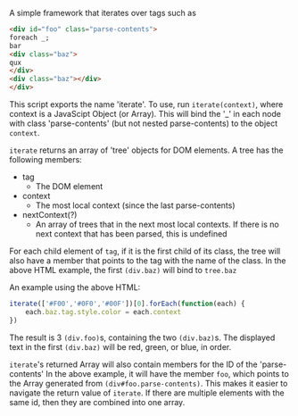 A simple framework that iterates over tags such as
```html
<div id="foo" class="parse-contents">
foreach _;
bar
<div class="baz">
qux
</div>
<div class="baz"></div>
</div>
```

This script exports the name 'iterate'.
To use, run `iterate(context)`, where context is a JavaScipt Object (or Array).
This will bind the '\_' in each node with class 'parse-contents' (but not nested
parse-contents) to the object `context`.

`iterate` returns an array of 'tree' objects for DOM elements. A tree has the
following members:

* tag
	* The DOM element
* context
	* The most local context (since the last parse-contents)
* nextContext(?)
	* An array of trees that in the next most local contexts.
	  If there is no next context that has been parsed, this
	  is undefined

For each child element of `tag`, if it is the first child of its class, the tree will
also have a member that points to the tag with the name of the class. In the above HTML
example, the first `(div.baz)` will bind to `tree.baz`

An example using the above HTML:
```javascript
iterate(['#F00','#0F0','#00F'])[0].forEach(function(each) {
	each.baz.tag.style.color = each.context
})
```
The result is 3 `(div.foo)`s, containing the two `(div.baz)`s. The displayed text
in the first `(div.baz)` will be red, green, or blue, in order.

`iterate`'s returned Array will also contain members for the ID of the 'parse-contents'
In the above example, it will have the member `foo`, which points to the Array generated
from `(div#foo.parse-contents)`. This makes it easier to navigate the return value of
`iterate`. If there are multiple elements with the same id, then they are combined into
one array.
